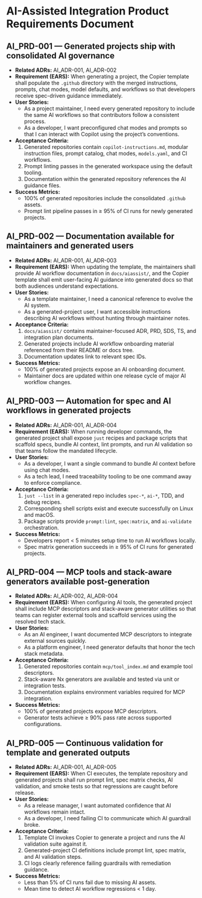 # AI-Assisted Integration Product Requirements Document

## AI_PRD-001 — Generated projects ship with consolidated AI governance

- **Related ADRs:** AI_ADR-001, AI_ADR-002
- **Requirement (EARS):** When generating a project, the Copier template shall populate the `.github` directory with the merged instructions, prompts, chat modes, model defaults, and workflows so that developers receive spec-driven guidance immediately.
- **User Stories:**
  - As a project maintainer, I need every generated repository to include the same AI workflows so that contributors follow a consistent process.
  - As a developer, I want preconfigured chat modes and prompts so that I can interact with Copilot using the project’s conventions.
- **Acceptance Criteria:**
  1. Generated repositories contain `copilot-instructions.md`, modular instruction files, prompt catalog, chat modes, `models.yaml`, and CI workflows.
  2. Prompt linting passes in the generated workspace using the default tooling.
  3. Documentation within the generated repository references the AI guidance files.
- **Success Metrics:**
  - 100% of generated repositories include the consolidated `.github` assets.
  - Prompt lint pipeline passes in ≥ 95% of CI runs for newly generated projects.

## AI_PRD-002 — Documentation available for maintainers and generated users

- **Related ADRs:** AI_ADR-001, AI_ADR-003
- **Requirement (EARS):** When updating the template, the maintainers shall provide AI workflow documentation in `docs/aiassist/`, and the Copier template shall emit user-facing AI guidance into generated docs so that both audiences understand expectations.
- **User Stories:**
  - As a template maintainer, I need a canonical reference to evolve the AI system.
  - As a generated-project user, I want accessible instructions describing AI workflows without hunting through maintainer notes.
- **Acceptance Criteria:**
  1. `docs/aiassist/` contains maintainer-focused ADR, PRD, SDS, TS, and integration plan documents.
  2. Generated projects include AI workflow onboarding material referenced from their README or docs tree.
  3. Documentation updates link to relevant spec IDs.
- **Success Metrics:**
  - 100% of generated projects expose an AI onboarding document.
  - Maintainer docs are updated within one release cycle of major AI workflow changes.

## AI_PRD-003 — Automation for spec and AI workflows in generated projects

- **Related ADRs:** AI_ADR-001, AI_ADR-004
- **Requirement (EARS):** When running developer commands, the generated project shall expose `just` recipes and package scripts that scaffold specs, bundle AI context, lint prompts, and run AI validation so that teams follow the mandated lifecycle.
- **User Stories:**
  - As a developer, I want a single command to bundle AI context before using chat modes.
  - As a tech lead, I need traceability tooling to be one command away to enforce compliance.
- **Acceptance Criteria:**
  1. `just --list` in a generated repo includes `spec-*`, `ai-*`, TDD, and debug recipes.
  2. Corresponding shell scripts exist and execute successfully on Linux and macOS.
  3. Package scripts provide `prompt:lint`, `spec:matrix`, and `ai-validate` orchestration.
- **Success Metrics:**
  - Developers report < 5 minutes setup time to run AI workflows locally.
  - Spec matrix generation succeeds in ≥ 95% of CI runs for generated projects.

## AI_PRD-004 — MCP tools and stack-aware generators available post-generation

- **Related ADRs:** AI_ADR-002, AI_ADR-004
- **Requirement (EARS):** When configuring AI tools, the generated project shall include MCP descriptors and stack-aware generator utilities so that teams can register external tools and scaffold services using the resolved tech stack.
- **User Stories:**
  - As an AI engineer, I want documented MCP descriptors to integrate external sources quickly.
  - As a platform engineer, I need generator defaults that honor the tech stack metadata.
- **Acceptance Criteria:**
  1. Generated repositories contain `mcp/tool_index.md` and example tool descriptors.
  2. Stack-aware Nx generators are available and tested via unit or integration tests.
  3. Documentation explains environment variables required for MCP integration.
- **Success Metrics:**
  - 100% of generated projects expose MCP descriptors.
  - Generator tests achieve ≥ 90% pass rate across supported configurations.

## AI_PRD-005 — Continuous validation for template and generated outputs

- **Related ADRs:** AI_ADR-001, AI_ADR-005
- **Requirement (EARS):** When CI executes, the template repository and generated projects shall run prompt lint, spec matrix checks, AI validation, and smoke tests so that regressions are caught before release.
- **User Stories:**
  - As a release manager, I want automated confidence that AI workflows remain intact.
  - As a developer, I need failing CI to communicate which AI guardrail broke.
- **Acceptance Criteria:**
  1. Template CI invokes Copier to generate a project and runs the AI validation suite against it.
  2. Generated-project CI definitions include prompt lint, spec matrix, and AI validation steps.
  3. CI logs clearly reference failing guardrails with remediation guidance.
- **Success Metrics:**
  - Less than 5% of CI runs fail due to missing AI assets.
  - Mean time to detect AI workflow regressions < 1 day.
